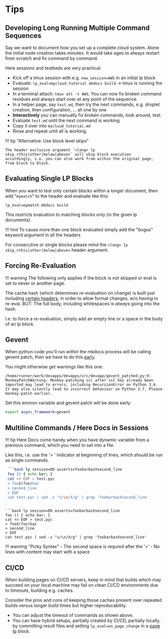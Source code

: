 # Tips

## Developing Long Running Multiple Command Sequences

Say we want to document how you set up a complete cloud system. Alone the
initial node creation takes minutes. It would take ages to always restart from scratch and fix
command by command.

Here sessions and testbeds are very practical:

- Kick off a tmux session with e.g. `new_session=AWS` in an initial lp block
- Evaluate: `lp_eval=mycloud_tutorial mkdocs build` -> tmux is running the session
- In a terminal attach: `tmux att -t AWS`. You can now fix broken command residues and always start
  over at any point of the sequence.
- In a helper page, say `test.md`, then try the next commands, e.g. droplet creation, then
  configuration, ... all one by one
- **Interactively** you can manually fix broken commands, look around, test. 
- Evaluate `test.md` until the next command is working
- Copy it over into `mycloud_tutorial.md`
- Rinse and repeat until all is working.

!!! tip "Alternative: Use block level skips"

    The header exclusive argument `<lang> lp skip_<this|other|below|above>` will skip block execution
    accordingly, i.e. you can also work from within the original page, from block to block. 




## Evaluating Single LP Blocks

When you want to test only certain blocks within a longer document, then add "`mymatch`" to the
header and evaluate like this:

```
lp_eval=mymatch mkdocs build
```


This restricts evaluation to matching blocks only (in the given lp documents).


!!! hint
    To cause more than one block evaluated simply add the "bogus" keyword argument in all the
    headers

For consecutive or single blocks please mind the `<lang> lp skip_<this|other|below|above>` header
argument.


## Forcing Re-Evaluation

!!! warning
    The following only applies if the block is not skipped or eval is set to never or another page.

The cache hash (which determines re-evaluation on change) is built just including [certain headers](./eval.md), in order to allow format changes, w/o *having* to
re-eval.
BUT: The full body, including whitespaces is *always* going into the hash.

I.e. to force a re-evaluation, simply add an empty line or a space in the body of an lp block.

## Gevent

When python code you'll run *within* the mkdocs process will be calling gevent patch, then we have to do
this [early][gev]. 

You might otherwise get warnings like this one:

```
/home/runner/work/devapps/devapps/src/devapp/gevent_patched.py:9: MonkeyPatchWarning: Monkey-patching ssl after ssl has already been imported may lead to errors, including RecursionError on Python 3.6. It may also silently lead to incorrect behaviour on Python 3.7. Please monkey-patch earlier.
```


Set this environ variable and gevent patch will be done early:

```bash
export async_framework=gevent
```

[gev]: https://github.com/gevent/gevent/issues/1016



## Multiline Commands / Here Docs in Sessions

!!! tip 
    Here Docs come handy when you have dynamic variable from a previous command, which you need to set into a file.

Like this, i.e. use the '> ' indicator at beginning of lines, which should be run as single
commands.


```bash
 ```bash lp session=DO asserts=foobarbazXsecond_line
 foo () { echo bar; }
 cat << EOF > test.pyc
 > foo$(foo)baz
 > second_line
 > EOF
 cat test.pyc | sed -z "s/\n/X/g" | grep 'foobarbazXsecond_line'
 ```
```

```bash lp session=DO asserts=foobarbazXsecond_line
foo () { echo bar; }
cat << EOF > test.pyc
> foo$(foo)baz
> second_line
> EOF
cat test.pyc | sed -z "s/\n/X/g" | grep 'foobarbazXsecond_line'
```

!!! warning "Picky Syntax"
    - The second space is requred after the '>'
    - No lines with content may start with a space


## CI/CD

When building pages on CI/CD servers, keep in mind that builds which may succeed on your local machine may fail on clean
CI/CD environments due to timeouts, building e.g. caches. 

Consider the pros and cons of keeping those caches present
over repeated builds versus longer build times but higher reproducability.
- You can adjust the timeout of commands as shown above.
- You can have hybrid setups, partially created by CI/CD, partially locally, by committing result
  files and setting `lp_eval=on_page_change` in a [page lp](./syntax.md) block.



